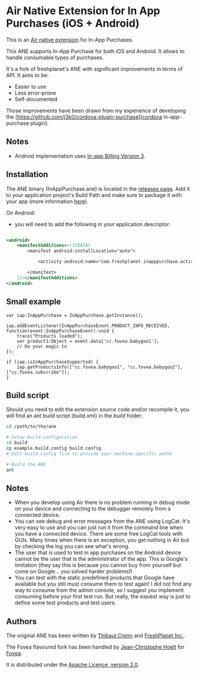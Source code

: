 Air Native Extension for In App Purchases (iOS + Android)
======================================

This is an [Air native extension](http://www.adobe.com/devnet/air/native-extensions-for-air.html) for In-App Purchases.

This ANE supports In-App Purchase for both iOS and Android. It allows to handle consumable types of purchases.

It's a fork of freshplanet's ANE with significant improvements in terms of API. It aims to be:

 * Easier to use
 * Less error-prone
 * Self-documented

Those improvements have been drawn from my experience of developing the [https://github.com/j3k0/cordova-plugin-purchase](cordova in-app-purchase plugin).

Notes
---------

* Android implementation uses [In-app Billing Version 3](http://developer.android.com/google/play/billing/api.html).


Installation
---------

The ANE binary (InAppPurchase.ane) is located in the [releases page](https://github.com/j3k0/ANE-In-App-Purchase/releases). Add it to your application project's Build Path and make sure to package it with your app (more information [here](http://help.adobe.com/en_US/air/build/WS597e5dadb9cc1e0253f7d2fc1311b491071-8000.html)).

On Android:

 * you will need to add the following in your application descriptor:

```xml

<android>
    <manifestAdditions><![CDATA[
        <manifest android:installLocation="auto">

            <activity android:name="com.freshplanet.inapppurchase.activities.BillingActivity" android:theme="@android:style/Theme.Translucent.NoTitleBar.Fullscreen"></activity>

        </manifest>
    ]]></manifestAdditions>
</android>
```

Small example
--------

    var iap:InAppPurchase = InAppPurchase.getInstance();

    iap.addEventListener(InAppPurchaseEvent.PRODUCT_INFO_RECEIVED, function(event:InAppPurchaseEvent):void {
        trace("Products loaded");
        var product1:Object = event.data['cc.fovea.babygoo1'];
        // Do your magic to 
    });

    if (iap.isInAppPurchaseSupported) {
        iap.getProductsInfo(["cc.fovea.babygoo1", "cc.fovea.babygoo2"], ["cc.fovea.subscribe"]);
    }



Build script
---------

Should you need to edit the extension source code and/or recompile it, you will find an ant build script (build.xml) in the *build* folder:

```bash
cd /path/to/the/ane

# Setup build configuration
cd build
cp example.build.config build.config
# Edit build.config file to provide your machine-specific paths

# Build the ANE
ant
```

Notes
------

 * When you develop using Air there is no problem running in debug mode on your device and connecting to the debugger remotely from a connected device.
 * You can see debug and error messages from the ANE using LogCat. It's very easy to use and you can just run it from the command line when you have a connected device. There are some free LogCat tools with GUIs. Many times when there is an exception, you get nothing in Air but by checking the log you can see what's wrong.
 * The user that is used to test in app purchases on the Android device cannot be the user that is the administrator of the app. This is Google's limitation (they say this is because you cannot buy from yourself but come on Google... you solved harder problems!)
 * You can test with the static predefined products that Google have available but you still must consume them to test again! I did not find any way to consume from the admin console, so I suggest you implement consuming before your first test run. But really, the easiest way is just to define some test products and test users.

Authors
------

The original ANE has been written by [Thibaut Crenn](https://github.com/titi-us) and [FreshPlanet Inc.](http://freshplanet.com).

The Fovea flavoured fork has been handled by [Jean-Christophe Hoelt](https://github.com/j3k0) for [Fovea](https://fovea.cc).

It is distributed under the [Apache Licence, version 2.0](http://www.apache.org/licenses/LICENSE-2.0).

